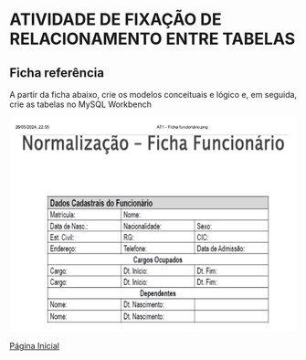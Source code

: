 # ATIVIDADE DE FIXAÇÃO DE RELACIONAMENTO ENTRE TABELAS

## Ficha referência

A partir da ficha abaixo, crie os modelos conceituais e lógico e, em seguida, crie as tabelas no MySQL Workbench

![Ficha de Cadastro](ficha.jpeg)

[Página Inicial](../README.md)
